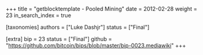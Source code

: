 +++
title = "getblocktemplate - Pooled Mining"
date = 2012-02-28
weight = 23
in_search_index = true

[taxonomies]
authors = ["Luke Dashjr"]
status = ["Final"]

[extra]
bip = 23
status = ["Final"]
github = "https://github.com/bitcoin/bips/blob/master/bip-0023.mediawiki"
+++

